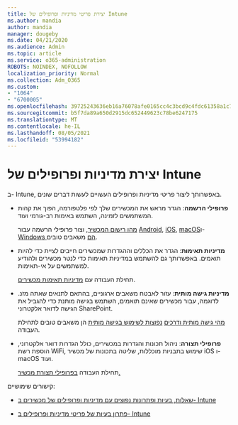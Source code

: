 ```yaml
---
title: יצירת פריטי מדיניות ופרופילים של Intune
ms.author: mandia
author: mandia
manager: dougeby
ms.date: 04/21/2020
ms.audience: Admin
ms.topic: article
ms.service: o365-administration
ROBOTS: NOINDEX, NOFOLLOW
localization_priority: Normal
ms.collection: Adm_O365
ms.custom:
- "1064"
- "6700005"
ms.openlocfilehash: 39725243636eb16a76078afe0165cc4c3bcd9c4fdc61358a1c75b6b310956c41
ms.sourcegitcommit: b5f7da89a650d2915dc652449623c78be6247175
ms.translationtype: MT
ms.contentlocale: he-IL
ms.lasthandoff: 08/05/2021
ms.locfileid: "53994182"
---
```

# <a name="creating-intune-policy-and-profiles"></a>יצירת מדיניות ופרופילים של Intune

ב- Intune, באפשרותך ליצור פריטי מדיניות ופרופילים העשויים לעשות דברים שונים.

- **פרופילי הרשמה**: הגדר מראש את המכשירים שלך לפי פלטפורמה, הפוך את קהות המשתמשים לזמינה, השתמש באימות רב-גורמי ועוד.

  [מהו רישום המכשיר](https://docs.microsoft.com/intune/device-enrollment), וצור פרופילי הרשמה עבור [Android](https://docs.microsoft.com/intune/android-enroll), [iOS](https://docs.microsoft.com/intune/ios-enroll), [macOS](https://docs.microsoft.com/intune/macos-enroll)ו- [Windows הם](https://docs.microsoft.com/intune/windows-enrollment-methods) משאבים טובים.

- **מדיניות תאימות**: הגדר את הכללים וההגדרות שמכשירים חייבים לציית כדי להיות תואמים. באפשרותך גם להשתמש במדיניות תאימות כדי לנטר מכשירים ולהודיע למשתמשים על אי-תאימות.

  תחילת העבודה עם [מדיניות תאימות מכשירים](https://docs.microsoft.com/intune/device-compliance-get-started).
- **מדיניות גישה מותית**: עזור לאבטח משאבים ארגוניים, בהתאם לתנאים שאתה מזנ. לדוגמה, עבור מכשירים שאינם תואמים, השתמש בגישה מותנת כדי להגביל את הגישה לדואר אלקטרוני SharePoint.

  [מהי גישה מותית ודרכים](https://docs.microsoft.com/intune/conditional-access) [נפוצות לשימוש בגישה מותית](https://docs.microsoft.com/intune/conditional-access-intune-common-ways-use) הן משאבים טובים לתחילת העבודה.

- **פרופילי תצורה**: ניהול תכונות והגדרות במכשירים, כולל הגדרות דואר אלקטרוני, הוספת רשת WiFi, שימוש בתבניות מוכללות, שליטה בתכונות של מכשיר iOS ו- macOS ועוד.

  תחילת העבודה [בפרופילי תצורת מכשיר.](https://docs.microsoft.com/intune/device-profiles)

קישורים שימושיים:

- [שאלות, בעיות ופתרונות נפוצים עם מדיניות ופרופילים של מכשירים ב- Intune](https://docs.microsoft.com/intune/device-profile-troubleshoot)

- [פתרון בעיות של פריטי מדיניות ופרופילים ב- Intune](https://docs.microsoft.com/troubleshoot/mem/intune/troubleshoot-policies-in-microsoft-intune)
